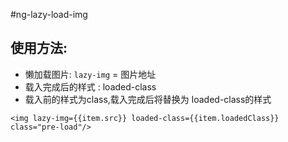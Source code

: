 #ng-lazy-load-img

## 使用方法:

 - 懒加载图片: `lazy-img` = 图片地址
 - 载入完成后的样式 : loaded-class
 - 载入前的样式为class,载入完成后将替换为 loaded-class的样式

```
<img lazy-img={{item.src}} loaded-class={{item.loadedClass}}  class="pre-load"/>
```



